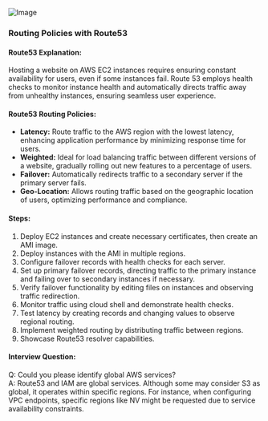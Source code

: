 ![Image](https://github.com/user-attachments/assets/e48a7648-f680-4780-9af7-d1703a1cd1bc)

### Routing Policies with Route53

#### Route53 Explanation:
Hosting a website on AWS EC2 instances requires ensuring constant availability for users, even if some instances fail. Route 53 employs health checks to monitor instance health and automatically directs traffic away from unhealthy instances, ensuring seamless user experience.

#### Route53 Routing Policies:
- **Latency:** Route traffic to the AWS region with the lowest latency, enhancing application performance by minimizing response time for users.
- **Weighted:** Ideal for load balancing traffic between different versions of a website, gradually rolling out new features to a percentage of users.
- **Failover:** Automatically redirects traffic to a secondary server if the primary server fails.
- **Geo-Location:** Allows routing traffic based on the geographic location of users, optimizing performance and compliance.

#### Steps:
1. Deploy EC2 instances and create necessary certificates, then create an AMI image.
2. Deploy instances with the AMI in multiple regions.
3. Configure failover records with health checks for each server.
4. Set up primary failover records, directing traffic to the primary instance and failing over to secondary instances if necessary.
5. Verify failover functionality by editing files on instances and observing traffic redirection.
6. Monitor traffic using cloud shell and demonstrate health checks.
7. Test latency by creating records and changing values to observe regional routing.
8. Implement weighted routing by distributing traffic between regions.
9. Showcase Route53 resolver capabilities.

#### Interview Question:
Q: Could you please identify global AWS services?  
A: Route53 and IAM are global services. Although some may consider S3 as global, it operates within specific regions. For instance, when configuring VPC endpoints, specific regions like NV might be requested due to service availability constraints.

